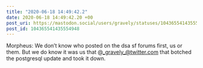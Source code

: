 ```yaml
---
title: "2020-06-18 14:49:42.2"
date: 2020-06-18 14:49:42.20 +00
post_uri: https://mastodon.social/users/gravely/statuses/104365541435554948
post_id: 104365541435554948
---
```

Morpheus: We don’t know who posted on the dsa sf forums first, us or them. But we do know it was us that @_gravely_@twitter.com that botched the postgresql update and took it down.


